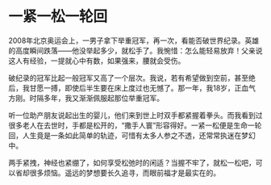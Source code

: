 # 一紧一松一轮回

2008年北京奥运会上，一男子拿下举重冠军，再一次，看能否破世界纪录。英雄的高度瞬间跌落——他没举起多少，就松手了。我惋惜：怎么能轻易放弃！父亲说这人有经验，一提就心中有数，如果强来，腰就会受伤。 

破纪录的冠军比起一般冠军又高了一个层次。我说，若有希望做到空前，甚至绝后，我甘愿一搏，即使后半生要在床上度过也无憾了。那一年，我18岁，正血气方刚。时隔多年，我又渐渐佩服起那位举重冠军。 

听一位助产朋友说起出生的婴儿，他们来到世上时双手都紧握着拳头。而我看到过很多老人在去世时，手都是松开的，“撒手人寰”形容得好。一紧一松便是生命一轮回，人生竟是一条如此简单的轨迹，可惜有太多人参之不透，还常常执迷在梦幻中。 

两手紧拽，神经也紧绷了，如何享受松弛时的闲适？当握不牢了，就松一松吧，可以省却很多烦恼。遥远的梦想要长久追寻，而眼前福才是最实在的。
